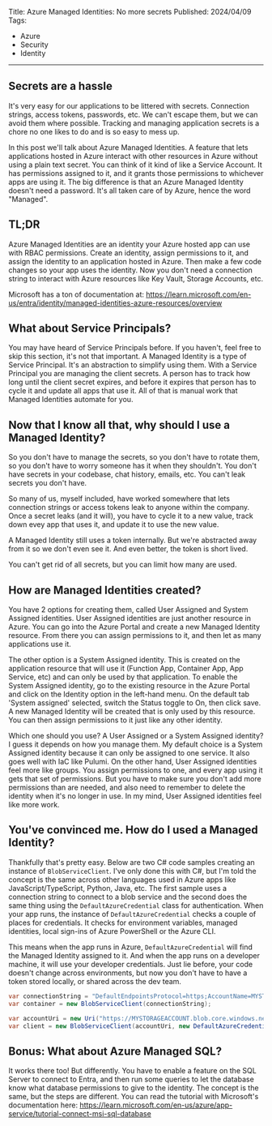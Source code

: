 Title: Azure Managed Identities: No more secrets
Published: 2024/04/09
Tags: 
- Azure
- Security
- Identity
---

## Secrets are a hassle

It's very easy for our applications to be littered with secrets. Connection strings, access tokens, passwords, etc. We can't escape them, but we can avoid them where possible. Tracking and managing application secrets is a chore no one likes to do and is so easy to mess up.

In this post we'll talk about Azure Managed Identities. A feature that lets applications hosted in Azure interact with other resources in Azure without using a plain text secret. You can think of it kind of like a Service Account. It has permissions assigned to it, and it grants those permissions to whichever apps are using it. The big difference is that an Azure Managed Identity doesn't need a password. It's all taken care of by Azure, hence the word "Managed".

## TL;DR

Azure Managed Identities are an identity your Azure hosted app can use with RBAC permissions. Create an identity, assign permissions to it, and assign the identity to an application hosted in Azure. Then make a few code changes so your app uses the identity. Now you don't need a connection string to interact with Azure resources like Key Vault, Storage Accounts, etc.

Microsoft has a ton of documentation at: <a target="_blank" href="https://learn.microsoft.com/en-us/entra/identity/managed-identities-azure-resources/overview">https://learn.microsoft.com/en-us/entra/identity/managed-identities-azure-resources/overview</a>


## What about Service Principals?

You may have heard of Service Principals before. If you haven't, feel free to skip this section, it's not that important. A Managed Identity is a type of Service Principal. It's an abstraction to simplify using them. With a Service Principal you are managing the client secrets. A person has to track how long until the client secret expires, and before it expires that person has to cycle it and update all apps that use it. All of that is manual work that Managed Identities automate for you.

## Now that I know all that, why should I use a Managed Identity?

So you don't have to manage the secrets, so you don't have to rotate them, so you don't have to worry someone has it when they shouldn't. You don't have secrets in your codebase, chat history, emails, etc. You can't leak secrets you don't have.

So many of us, myself included, have worked somewhere that lets connection strings or access tokens leak to anyone within the company. Once a secret leaks (and it will), you have to cycle it to a new value, track down evey app that uses it, and update it to use the new value.

A Managed Identity still uses a token internally. But we're abstracted away from it so we don't even see it. And even better, the token is short lived. 

You can't get rid of all secrets, but you can limit how many are used.

## How are Managed Identities created?

You have 2 options for creating them, called User Assigned and System Assigned identities. User Assigned identities are just another resource in Azure. You can go into the Azure Portal and create a new Managed Identity resource. From there you can assign permissions to it, and then let as many applications use it.

The other option is a System Assigned identity. This is created on the application resource that will use it (Function App, Container App, App Service, etc) and can only be used by that application. To enable the System Assigned identity, go to the existing resource in the Azure Portal and click on the Identity option in the left-hand menu. On the default tab 'System assigned' selected, switch the Status toggle to On, then click save. A new Managed Identity will be created that is only used by this resource. You can then assign permissions to it just like any other identity.

Which one should you use? A User Assigned or a System Assigned identity? I guess it depends on how you manage them. My default choice is a System Assigned identity because it can only be assigned to one service. It also goes well with IaC like Pulumi. On the other hand, User Assigned identities feel more like groups. You assign permissions to one, and every app using it gets that set of permissions. But you have to make sure you don't add more permissions than are needed, and also need to remember to delete the identity when it's no longer in use. In my mind, User Assigned identities feel like more work.

## You've convinced me. How do I used a Managed Identity?

Thankfully that's pretty easy. Below are two C# code samples creating an instance of `BlobServiceClient`. I've only done this with C#, but I'm told the concept is the same across other languages used in Azure apps like JavaScript/TypeScript, Python, Java, etc. The first sample uses a connection string to connect to a blob service and the second does the same thing using the `DefaultAzureCredential` class for authentication. When your app runs, the instance of `DefaultAzureCredential` checks a couple of places for credentials. It checks for environment variables, managed identities, local sign-ins of Azure PowerShell or the Azure CLI.

This means when the app runs in Azure, `DefaultAzureCredential` will find the Managed Identity assigned to it. And when the app runs on a developer machine, it will use your developer credentials. Just lie before, your code doesn't change across environments, but now you don't have to have a token stored locally, or shared across the dev team.

```csharp
var connectionString = "DefaultEndpointsProtocol=https;AccountName=MYSTORAGEACCOUNT;AccountKey=Eby8vdM02xNOcqFlqUwJPLl...;EndpointSuffix=core.windows.net";
var container = new BlobServiceClient(connectionString);
```

```csharp
var accountUri = new Uri("https://MYSTORAGEACCOUNT.blob.core.windows.net/my-container");
var client = new BlobServiceClient(accountUri, new DefaultAzureCredential());
```

## Bonus: What about Azure Managed SQL?

It works there too! But differently. You have to enable a feature on the SQL Server to connect to Entra, and then run some queries to let the database know what database permissions to give to the identity. The concept is the same, but the steps are different. You can read the tutorial with Microsoft's documentation here: <a target="_blank" href="https://learn.microsoft.com/en-us/azure/app-service/tutorial-connect-msi-sql-database">https://learn.microsoft.com/en-us/azure/app-service/tutorial-connect-msi-sql-database</a>